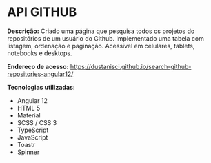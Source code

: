 # API GITHUB 

<b>Descrição:</b> Criado uma página que pesquisa todos os projetos do repositórios de um usuário do Github. Implementado uma tabela com listagem, ordenação e paginação. Acessível em celulares, tablets, notebooks e desktops.

<b>Endereço de acesso:</b> https://dustanisci.github.io/search-github-repositories-angular12/

<b>Tecnologias utilizadas:</b>
<ul>
  <li>Angular 12</li>
  <li>HTML 5 </li>
  <li>Material</li>
  <li>SCSS / CSS 3</li>
  <li>TypeScript</li>
  <li>JavaScript</li>
  <li>Toastr</li>
  <li>Spinner</li> 
</ul>

